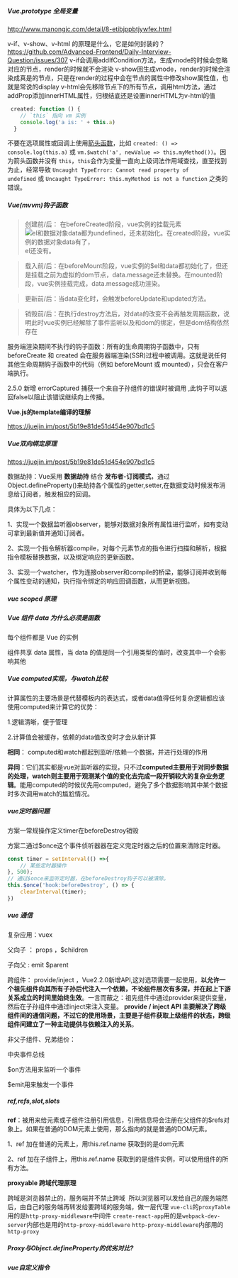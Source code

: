 ##### Vue.prototype 全局变量

<http://www.manongjc.com/detail/8-etibjppbtjywfex.html> 

v-if、v-show、v-html 的原理是什么，它是如何封装的？
https://github.com/Advanced-Frontend/Daily-Interview-Question/issues/307
v-if会调用addIfCondition方法，生成vnode的时候会忽略对应的节点，render的时候就不会渲染
v-show回生成vnode，render的时候会渲染成真是的节点，只是在render的过程中会在节点的属性中修改show属性值，也就是常说的display
v-html会先移除节点下的所有节点，调用html方法，通过addProp添加innerHTML属性，归根结底还是设置innerHTML为v-html的值


```js 
 created: function () {
    // `this` 指向 vm 实例
    console.log('a is: ' + this.a)
  }
```

不要在选项属性或回调上使用[箭头函数](https://developer.mozilla.org/zh-CN/docs/Web/JavaScript/Reference/Functions/Arrow_functions)，比如 `created: () => console.log(this.a)` 或 `vm.$watch('a', newValue => this.myMethod())`。因为箭头函数并没有 `this`，`this`会作为变量一直向上级词法作用域查找，直至找到为止，经常导致 `Uncaught TypeError: Cannot read property of undefined` 或 `Uncaught TypeError: this.myMethod is not a function` 之类的错误。 

##### Vue(mvvm)钩子函数

> 创建前/后： 在beforeCreated阶段，vue实例的挂载元素![el和数据对象data都为undefined，还未初始化。在created阶段，vue实例的数据对象data有了，](https://juejin.im/equation?tex=el%E5%92%8C%E6%95%B0%E6%8D%AE%E5%AF%B9%E8%B1%A1data%E9%83%BD%E4%B8%BAundefined%EF%BC%8C%E8%BF%98%E6%9C%AA%E5%88%9D%E5%A7%8B%E5%8C%96%E3%80%82%E5%9C%A8created%E9%98%B6%E6%AE%B5%EF%BC%8Cvue%E5%AE%9E%E4%BE%8B%E7%9A%84%E6%95%B0%E6%8D%AE%E5%AF%B9%E8%B1%A1data%E6%9C%89%E4%BA%86%EF%BC%8C)el还没有。

> 载入前/后：在beforeMount阶段，vue实例的$el和data都初始化了，但还是挂载之前为虚拟的dom节点，data.message还未替换。在mounted阶段，vue实例挂载完成，data.message成功渲染。

> 更新前/后：当data变化时，会触发beforeUpdate和updated方法。

> 销毁前/后：在执行destroy方法后，对data的改变不会再触发周期函数，说明此时vue实例已经解除了事件监听以及和dom的绑定，但是dom结构依然存在

 

服务端渲染期间不执行的钩子函数：所有的生命周期钩子函数中，只有 beforeCreate 和 created 会在服务器端渲染(SSR)过程中被调用。这就是说任何其他生命周期钩子函数中的代码（例如 beforeMount 或 mounted），只会在客户端执行。 

2.5.0 新增 errorCaptured 捕获一个来自子孙组件的错误时被调用 ,此钩子可以返回false以阻止该错误继续向上传播。 

**Vue.js的template编译的理解** 

<https://juejin.im/post/5b19e81de51d454e907bd1c5> 

##### Vue双向绑定原理

<https://juejin.im/post/5b19e81de51d454e907bd1c5> 

数据劫持：Vue采用 **数据劫持** 结合 **发布者-订阅模式**，通过Object.defineProperty()来劫持各个属性的getter,setter,在数据变动时候发布消息给订阅者，触发相应的回调。

具体为以下几点：

1、实现一个数据监听器observer，能够对数据对象所有属性进行监听，如有变动可拿到最新值并通知订阅者。

2、实现一个指令解析器compile，对每个元素节点的指令进行扫描和解析，根据指令模板替换数据，以及绑定响应的更新函数。

3、实现一个watcher，作为连接observer和compile的桥梁，能够订阅并收到每个属性变动的通知，执行指令绑定的响应回调函数，从而更新视图。

##### vue scoped 原理

##### Vue 组件 data 为什么必须是函数 

每个组件都是 Vue 的实例 

组件共享 data 属性，当 data 的值是同一个引用类型的值时，改变其中一个会影响其他 

##### Vue computed实现，与watch比较

计算属性的主要场景是代替模板内的表达式，或者data值得任何复杂逻辑都应该使用computed来计算它的优势：

1.逻辑清晰，便于管理

2.计算值会被缓存，依赖的data值改变时才会从新计算

**相同**： computed和watch都起到监听/依赖一个数据，并进行处理的作用 

**异同**：它们其实都是vue对监听器的实现，只不过**computed主要用于对同步数据的处理，watch则主要用于观测某个值的变化去完成一段开销较大的复杂业务逻辑**。能用computed的时候优先用computed，避免了多个数据影响其中某个数据时多次调用watch的尴尬情况。

##### vue定时器问题

方案一常规操作定义timer在beforeDestroy销毁

方案二通过$once这个事件侦听器器在定义完定时器之后的位置来清除定时器。 

```js
const timer = setInterval(() =>{                    
    // 某些定时器操作                
}, 500);            
// 通过$once来监听定时器，在beforeDestroy钩子可以被清除。
this.$once('hook:beforeDestroy', () => {            
    clearInterval(timer);                                    
})
```

##### vue 通信

复杂应用：vuex

父向子  ： props   ，$children

子向父   :   emit    $parent

跨组件： provide/inject ，Vue2.2.0新增API,这对选项需要一起使用，**以允许一个祖先组件向其所有子孙后代注入一个依赖，不论组件层次有多深，并在起上下游关系成立的时间里始终生效**。一言而蔽之：祖先组件中通过provider来提供变量，然后在子孙组件中通过inject来注入变量。 **provide / inject API 主要解决了跨级组件间的通信问题，不过它的使用场景，主要是子组件获取上级组件的状态，跨级组件间建立了一种主动提供与依赖注入的关系**。

非父子组件、兄弟组价：

中央事件总线

$on方法用来监听一个事件

$emit用来触发一个事件

##### ref,refs,slot,slots

**ref**：被用来给元素或子组件注册引用信息，引用信息将会注册在父组件的$refs对象上。如果在普通的DOM元素上使用，那么指向的就是普通的DOM元素。 

1、ref 加在普通的元素上，用this.ref.name 获取到的是dom元素 

2、ref 加在子组件上，用this.ref.name 获取到的是组件实例，可以使用组件的所有方法。 

 **proxyable  跨域代理原理**

跨域是浏览器禁止的，服务端并不禁止跨域  所以浏览器可以发给自己的服务端然后，由自己的服务端再转发给要跨域的服务端，做一层代理 `vue-cli`的`proxyTable`用的是`http-proxy-middleware`中间件 `create-react-app`用的是`webpack-dev-server`内部也是用的`http-proxy-middleware` `http-proxy-middleware`内部用的`http-proxy` 

##### Proxy与Object.defineProperty的优劣对比?

##### vue自定义指令

